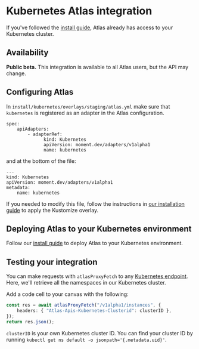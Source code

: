 # Kubernetes Atlas integration

If you've followed the [install guide][install], Atlas already has access to your Kubernetes cluster.

## Availability

**Public beta.** This integration is available to all Atlas users, but the API may change.

## Configuring Atlas

In `install/kubernetes/overlays/staging/atlas.yml` make sure that `kubernetes` is registered as an adapter in the Atlas configuration.

```
spec:
    apiAdapters:
        - adapterRef:
              kind: Kubernetes
              apiVersion: moment.dev/adapters/v1alpha1
              name: kubernetes
```

and at the bottom of the file:

```
---
kind: Kubernetes
apiVersion: moment.dev/adapters/v1alpha1
metadata:
    name: kubernetes
```

If you needed to modify this file, follow the instructions in [our installation guide](install) to apply the Kustomize overlay.

## Deploying Atlas to your Kubernetes environment

Follow our [install guide][install] to deploy Atlas to your Kubernetes environment.

## Testing your integration

You can make requests with `atlasProxyFetch` to any [Kubernetes endpoint][kapi].
Here, we'll retrieve all the namespaces in our Kubernetes cluster.

Add a code cell to your canvas with the following:

```typescript
const res = await atlasProxyFetch("/v1alpha1/instances", {
    headers: { "Atlas-Apis-Kubernetes-Clusterid": clusterID },
});
return res.json();
```

`clusterID` is your own Kubernetes cluster ID.
You can find your cluster ID by running `kubectl get ns default -o jsonpath='{.metadata.uid}'`.

[kapi]: https://kubernetes.io/docs/reference/generated/kubernetes-api/
[install]: docs/atlas-docs/Installations/kubernetes.md
